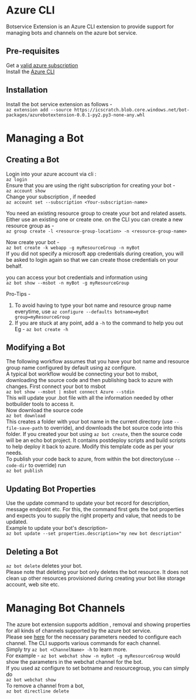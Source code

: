 # Azure CLI

Botservice Extension is an Azure CLI extension to provide support for managing bots and channels on the azure bot service.</br>

## Pre-requisites

Get a [valid azure subscription](https://azure.microsoft.com/en-us/free/)  
Install the [Azure CLI](https://docs.microsoft.com/en-us/cli/azure/install-azure-cli?view=azure-cli-latest)

## Installation
Install the bot service extension as follows -  
`az extension add --source https://icscratch.blob.core.windows.net/bot-packages/azurebotextension-0.0.1-py2.py3-none-any.whl`

# Managing a Bot

## Creating a Bot
Login into your azure account via cli :   
`az login`  
Ensure that you are using the right subscription for creating your bot -   
`az account show`  
Change your subscription , if needed  
`az account set --subscription <Your-subscription-name>`  

You need an existing resource group to create your bot and related assets. Either use an existing one or create one.
on the CLI you can create a new resource group as -  
`az group create -l <resource-group-location> -n <resource-group-name>`

Now create your bot -  
`az bot create -k webapp -g myResourceGroup -n myBot`  
If you did not specify a microsoft app credentials during creation, you will be asked to login again so that we can create those credentials on your behalf.

you can access your bot credentials and information using   
`az bot show --msbot -n myBot -g myResourceGroup`

Pro-Tips - 
1) To avoid having to type your bot name and resource group name everytime, use
    `az configure --defaults botname=myBot group=myResourceGroup`
2) If you are stuck at any point, add a `-h` to the command to help you out  
Eg - `az bot create -h`  

## Modifying a Bot
The following workflow assumes that you have your bot name and resource group name configured by default using 
az configure.  
A typical bot workflow would be connecting your bot to msbot, downloading the source code and then publishing back to azure with changes.
First connect your bot to msbot  
`az bot show --msbot | msbot connect Azure --stdin`  
This will update your .bot file with all the information needed by other botbuilder tools to access it.  
Now download the source code  
`az bot download`  
This creates a folder with your bot name in the current directory (use `--file-save-path` to override), and downloads the bot source code into this folder. If you created your bot using `az bot create`, then the source code will be an echo bot project. It contains postdeploy scripts and build scripts to help deploy it back to azure. Modify this template code as per your needs.  
To publish your code back to azure, from within the bot directory(use `--code-dir` to override) run   
`az bot publish`

## Updating Bot Properties
Use the update command to update your bot record for description, message endpoint etc.
For this, the command first gets the bot properties and expects you to supply the right property and value, that needs to be updated.  
Example to update your bot's description-  
`az bot update --set properties.description="my new bot description"`

## Deleting a Bot
`az bot delete` deletes your bot.  
Please note that deleting your bot only deletes the bot resource. It does not clean up other resources provisioned during creating your bot like storage account, web site etc.

# Managing Bot Channels
The azure bot extension supports addition , removal and showing properties for all kinds of channels supported by the azure bot service.  
Please see [here](https://docs.microsoft.com/en-us/azure/bot-service/bot-service-manage-channels) for the necessary parameters needed to configure each channel.
The CLI supports various commands for each channel.  
Simply try `az bot <ChannelName> -h` to learn more.  
For example - 
`az bot webchat show -n myBot -g myResourceGroup` would show the parameters in the webchat channel for the bot.  
If you used az configure to set botname and resourcegroup, you can simply do  
`az bot webchat show`  
To remove a channel from a bot,  
`az bot directline delete`
 





